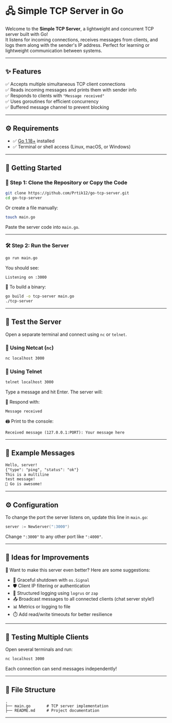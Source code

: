 # 🖧 Simple TCP Server in Go

Welcome to the **Simple TCP Server**, a lightweight and concurrent TCP server built with Go!  
It listens for incoming connections, receives messages from clients, and logs them along with the sender's IP address. Perfect for learning or lightweight communication between systems.

---

## ✨ Features

✅ Accepts multiple simultaneous TCP client connections  
✅ Reads incoming messages and prints them with sender info  
✅ Responds to clients with `"Message received"`  
✅ Uses goroutines for efficient concurrency  
✅ Buffered message channel to prevent blocking

---

## ⚙️ Requirements

- ✅ [Go 1.18+](https://golang.org/dl/) installed  
- ✅ Terminal or shell access (Linux, macOS, or Windows)

---

## 🚀 Getting Started

### 🧾 Step 1: Clone the Repository or Copy the Code

```bash
git clone https://github.com/Prtik12/go-tcp-server.git
cd go-tcp-server
```

Or create a file manually:

```bash
touch main.go
```
Paste the server code into `main.go`.

---

### 🛠️ Step 2: Run the Server

```bash
go run main.go
```

You should see:
```
Listening on :3000
```

🔁 To build a binary:
```bash
go build -o tcp-server main.go
./tcp-server
```

---

## 🧪 Test the Server

Open a separate terminal and connect using `nc` or `telnet`.

### 🧰 Using Netcat (`nc`)

```bash
nc localhost 3000
```

### 🧰 Using Telnet

```bash
telnet localhost 3000
```

Type a message and hit Enter. The server will:

📩 Respond with:  
```
Message received
```

🖨️ Print to the console:  
```
Received message (127.0.0.1:PORT): Your message here
```

---

## 💬 Example Messages

```txt
Hello, server!
{"type": "ping", "status": "ok"}
This is a multiline
test message!
🚀 Go is awesome!
```

---

## ⚙️ Configuration

To change the port the server listens on, update this line in `main.go`:

```go
server := NewServer(":3000")
```

Change `":3000"` to any other port like `":4000"`.

---

## 🔧 Ideas for Improvements

🧠 Want to make this server even better? Here are some suggestions:

- 🔌 Graceful shutdown with `os.Signal`
- 🛡️ Client IP filtering or authentication
- 📝 Structured logging using `logrus` or `zap`
- 📤 Broadcast messages to all connected clients (chat server style!)
- 📊 Metrics or logging to file
- ⏱️ Add read/write timeouts for better resilience

---

## 🧪 Testing Multiple Clients

Open several terminals and run:

```bash
nc localhost 3000
```

Each connection can send messages independently!

---

## 📁 File Structure

```
.
├── main.go       # TCP server implementation
├── README.md     # Project documentation
```

---
